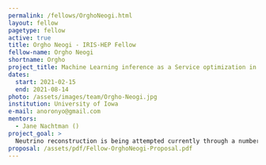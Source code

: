 ```yaml
---
permalink: /fellows/OrghoNeogi.html
layout: fellow
pagetype: fellow
active: true
title: Orgho Neogi - IRIS-HEP Fellow
fellow-name: Orgho Neogi
shortname: Orgho
project_title: Machine Learning inference as a Service optimization in neutrino reconstruction
dates:
  start: 2021-02-15
  end: 2021-08-14
photo: /assets/images/team/Orgho-Neogi.jpg
institution: University of Iowa
e-mail: anoronyo@gmail.com
mentors:
  - Jane Nachtman ()
project_goal: >
  Neutrino reconstruction is being attempted currently through a number of techniques. My goad is to create a machine learning model for neutrino reconstruction. Then to optimize inference on said model using Tensor RT leading to quicker inference times.
proposal: /assets/pdf/Fellow-OrghoNeogi-Proposal.pdf
---
```

